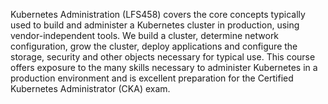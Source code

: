 Kubernetes Administration (LFS458) covers the core concepts typically used to build and administer a Kubernetes cluster in production, using vendor-independent tools. We build a cluster, determine network configuration, grow the cluster, deploy applications and configure the storage, security and other objects necessary for typical use. This course offers exposure to the many skills necessary to administer Kubernetes in a production environment and is excellent preparation for the Certified Kubernetes Administrator (CKA) exam.
